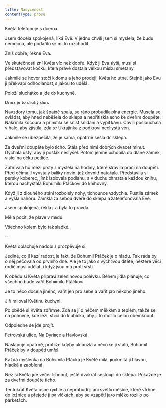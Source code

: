 ```yaml
---
title: Nasycenost
contentType: prose
---
```


<section>

Květa telefonuje s dcerou.

Jsem docela spokojená, říká Evě. V jednu chvíli jsem si myslela, že budu nemocná, ale podařilo se mi to rozchodit.

Zníš dobře, řekne Eva.

Ve skutečnosti zní Květa víc než dobře. Když ji Eva slyší, musí si představovat kočku, která právě dostala velkou misku smetany.

Jakmile se hovor stočí k domu a jeho prodeji, Květa ho utne. Stejně jako Evu ji překvapí odhodlanost, s jakou to udělá.

Položí sluchátko a jde do kuchyně.

Dnes je to druhý den.

Navzdory tomu, jak špatně spala, se ráno probudila plná energie. Musela se ovládat, aby hned neběžela do sklepa a nepřitiskla ucho ke dveřím doupěte. Nakrmila kocoura a přinutila se sníst snídani a vypít kávu. Chvíli poslouchala v hale, aby zjistila, zda se Ukrajinka z podkroví nechystá ven.

Jakmile se ubezpečila, že je sama, opatrně sešla do sklepa.

Za dveřmi doupěte bylo ticho. Stála před nimi dobrých dvacet minut. Dýchala ústy, aby ji pošťák neslyšel. Potom jemně uchopila do dlaně zámek, visící na očku petlice.

Zahřívala ho mezi prsty a myslela na hodiny, které strávila prací na doupěti. Před očima jí vyvstaly balíky novin, jež dovnitř natahala. Představila si perský koberec, jímž izolovala podlahu, a v duchu ohmatala každou knihu, kterou nachystala Bohumilu Ptáčkovi do knihovny.

Když ji z dlouhého stání rozbolely nohy, tichounce vzdychla. Pustila zámek a vyšla nahoru. Zamkla za sebou dveře do sklepa a zatelefonovala Evě.

Jsem spokojená, řekla jí a byla to pravda.

Měla pocit, že plave v medu.

Všechno kolem bylo tak sladké.

—

Květa oplachuje nádobí a prozpěvuje si.

Jediné, co jí kazí radost, je fakt, že Bohumil Ptáček je o hladu. Tak ráda by o něj pečovala od prvního dne. Ale je to jako s výchovou dítěte, některé věci rodič musí udělat, i když jsou mu proti srsti.

K obědu si Květa připraví zeleninovou polévku. Během jídla plánuje, co všechno bude vařit Bohumilu Ptáčkovi.

Je to něco docela jiného, vařit jen pro sebe a vařit pro někoho jiného.

Jiří miloval Květinu kuchyni.

Po obědě si Květa zdřímne. Zdá se jí o něčem měkkém a teplém, takže se na pohovce, kde leží, stočí do klubíčka, aby ji to mohlo celou obemknout.

Odpoledne se jde projít.

Fetrovská ulice, Na Dyrince a Havlovská.

Našlapuje opatrně, protože kdyby uklouzla a něco se jí stalo, Bohumil Ptáček by v doupěti umřel.

Každá myšlenka na Bohumila Ptáčka je Květě milá, prokmitá jí hlavou, hladká a zaoblená.

Než si Květa jde večer lehnout, ještě dvakrát sestoupí do sklepa. Pokaždé je za dveřmi doupěte ticho.

Tentokrát Květa usne rychle a neprobudí ji ani světlo měsíce, které vtrhne do ložnice a přejede jí po víčkách, aby se vzápětí jako mléko rozlilo po parketách.

</section>
